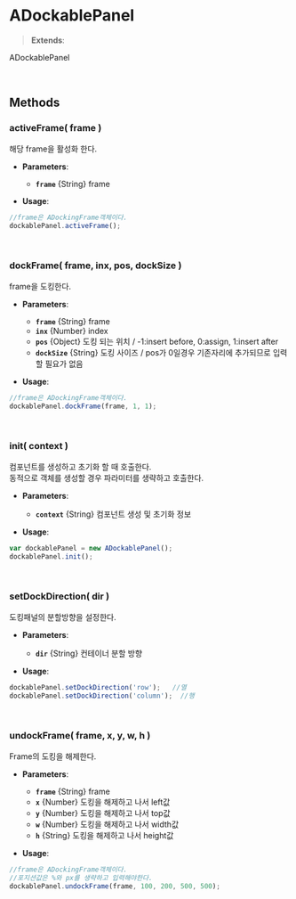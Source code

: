 # ADockablePanel
> **Extends**: 

ADockablePanel

<br/>

## Methods

### activeFrame( frame )

해당 frame을 활성화 한다.

* **Parameters**: 
	* **`frame`** {String} frame

* **Usage**: 
```js
//frame은 ADockingFrame객체이다.
dockablePanel.activeFrame();
```

<br/>

### dockFrame( frame, inx, pos, dockSize )

frame을 도킹한다.

* **Parameters**: 
	* **`frame`** {String} frame
	* **`inx`** {Number} index
	* **`pos`** {Object} 도킹 되는 위치 / -1:insert before, 0:assign, 1:insert after
	* **`dockSize`** {String} 도킹 사이즈 / pos가 0일경우 기존자리에 추가되므로 입력할 필요가 없음

* **Usage**: 
```js
//frame은 ADockingFrame객체이다.
dockablePanel.dockFrame(frame, 1, 1);
```

<br/>

### init( context )

컴포넌트를 생성하고 초기화 할 때 호출한다.<br>동적으로 객체를 생성할 경우 파라미터를 생략하고 호출한다.

* **Parameters**: 
	* **`context`** {String} 컴포넌트 생성 및 초기화 정보

* **Usage**: 
```js
var dockablePanel = new ADockablePanel();
dockablePanel.init();
```

<br/>

### setDockDirection( dir )

도킹패널의 분할방향을 설정한다.

* **Parameters**: 
	* **`dir`** {String} 컨테이너 분할 방향

* **Usage**: 
```js
dockablePanel.setDockDirection('row');   //열
dockablePanel.setDockDirection('column');  //행
```

<br/>

### undockFrame( frame, x, y, w, h )

Frame의 도킹을 해제한다.

* **Parameters**: 
	* **`frame`** {String} frame
	* **`x`** {Number} 도킹을 해제하고 나서 left값
	* **`y`** {Number} 도킹을 해제하고 나서 top값
	* **`w`** {Number} 도킹을 해제하고 나서 width값
	* **`h`** {String} 도킹을 해제하고 나서 height값

* **Usage**: 
```js
//frame은 ADockingFrame객체이다.
//포지션값은 %와 px를 생략하고 입력해야한다.
dockablePanel.undockFrame(frame, 100, 200, 500, 500);
```

<br/>
<br/>
